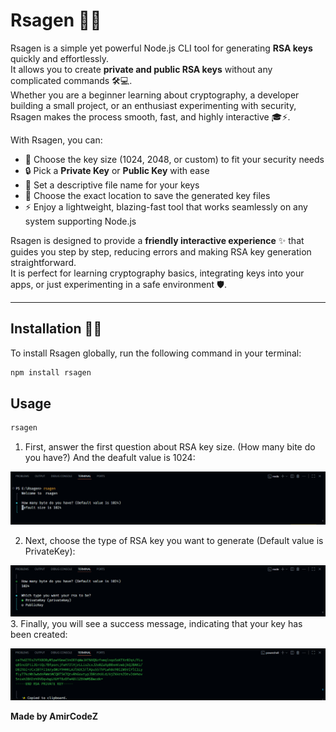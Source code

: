 # Rsagen 🔑✨

Rsagen is a simple yet powerful Node.js CLI tool for generating **RSA keys** quickly and effortlessly.  
It allows you to create **private and public RSA keys** without any complicated commands 🛠️💻.  
Whether you are a beginner learning about cryptography, a developer building a small project, or an enthusiast experimenting with security, Rsagen makes the process smooth, fast, and highly interactive 🎓⚡.

With Rsagen, you can:

- 🔢 Choose the key size (1024, 2048, or custom) to fit your security needs  
- 🔒 Pick a **Private Key** or **Public Key** with ease  
- 📝 Set a descriptive file name for your keys  
- 📂 Choose the exact location to save the generated key files  
- ⚡ Enjoy a lightweight, blazing-fast tool that works seamlessly on any system supporting Node.js  

Rsagen is designed to provide a **friendly interactive experience** ✨ that guides you step by step, reducing errors and making RSA key generation straightforward.  
It is perfect for learning cryptography basics, integrating keys into your apps, or just experimenting in a safe environment 🛡️.  

---

## Installation 💾🚀

To install Rsagen globally, run the following command in your terminal:

```bash
npm install rsagen
```

## Usage

```sh
rsagen
```

1. First, answer the first question about RSA key size. (How many bite do you have?) And the deafult value is 1024:

![image](https://github.com/AmirCodeZ/rsagen/blob/main/assets/Capture.PNG)

2. Next, choose the type of RSA key you want to generate (Default value is PrivateKey):

![image](https://github.com/AmirCodeZ/rsagen/blob/main/assets/Capture2.PNG)
3. Finally, you will see a success message, indicating that your key has been created:

![image](https://github.com/AmirCodeZ/rsagen/blob/main/assets/Capture3.PNG)

**Made by AmirCodeZ**
